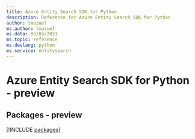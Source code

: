 ```yaml
---
title: Azure Entity Search SDK for Python
description: Reference for Azure Entity Search SDK for Python
author: lmazuel
ms.author: lmazuel
ms.data: 03/03/2023
ms.topic: reference
ms.devlang: python
ms.service: entitysearch
---
```

# Azure Entity Search SDK for Python - preview
## Packages - preview
[!INCLUDE [packages](entity-search-index.md)]
